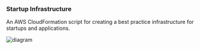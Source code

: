### Startup Infrastructure

An AWS CloudFormation script for creating a best practice infrastructure for startups and applications.


![diagram](https://user-images.githubusercontent.com/52345388/158025985-4dca0cd9-c3eb-40d1-bb46-e8a532f993c9.jpg)
